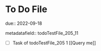 # To Do File

due:: 2022-09-18

metadatafield:: todoTestFile_205_11

- [ ] Task of todoTestFile_205 1 [[Query me]]
